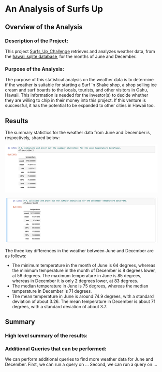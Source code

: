 # An Analysis of Surfs Up

## Overview of the Analysis
### Description of the Project:
This project [Surfs_Up_Challenge](https://github.com/SohaT7/Surfs_Up/blob/main/SurfsUp_Challenge.ipynb) retrieves and analyzes weather data, from the [hawaii.sqlite database](https://github.com/SohaT7/Surfs_Up/blob/main/hawaii.sqlite), for the months of June and December.

### Purpose of the Analysis:
The purpose of this statistical analysis on the weather data is to determine if the weather is suitable for starting a Surf 'n Shake shop, a shop selling ice cream and surf boards to the locals, tourists, and other visitors in Oahu, Hawaii. This information is needed for the investor(s) to decide whether they are willing to chip in their money into this project. If this venture is successful, it has the potential to be expanded to other cities in Hawaii too. 

## Results
The summary statistics for the weather data from June and December is, respectively, shared below:

![June](https://github.com/SohaT7/Surfs_Up/blob/main/Image_June_Temperatures.png)

![December](https://github.com/SohaT7/Surfs_Up/blob/main/Image_December_Temperatures.png)

The three key differences in the weather between June and December are as follows:
- The minimum temperature in the month of June is 64 degrees, whereas the minimum temperature in the month of December is 8 degrees lower, at 56 degrees. The maximum temperature in June is 85 degrees, whereas in December it is only 2 degrees lower, at 83 degrees.
- The median temperature in June is 75 degrees, whereas the median temperature in December is 71 degrees. 
- The mean temperature in June is around 74.9 degrees, with a standard deviation of about 3.26. The mean temperature in December is about 71 degrees, with a standard deviation of about 3.7.

## Summary
### High level summary of the results:


### Additional Queries that can be performed:
We can perform additional queries to find more weather data for June and December. 
First, we can run a query on ... 
Second, we can run a query on ...
